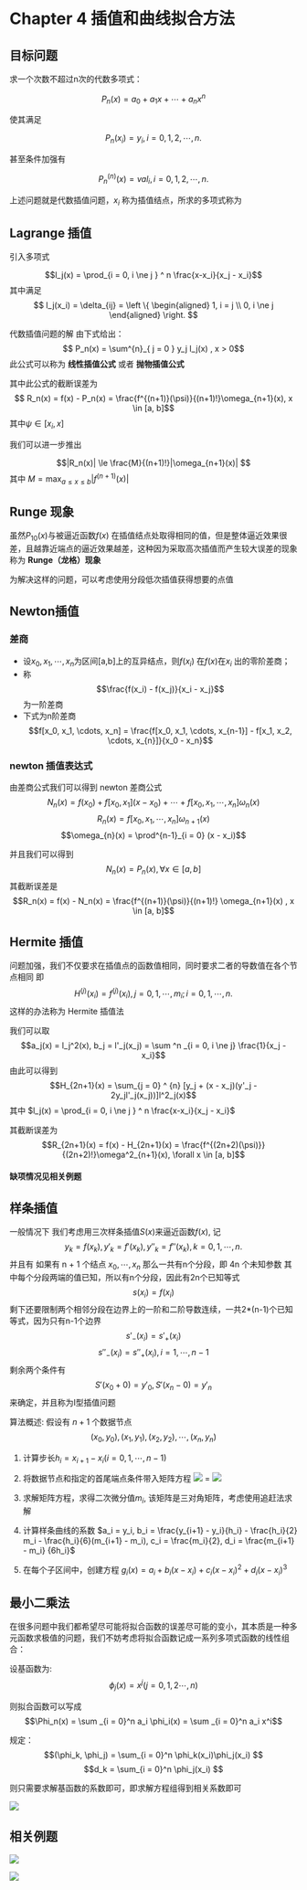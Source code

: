 # Chapter 4 插值和曲线拟合方法

## 目标问题
求一个次数不超过n次的代数多项式：

$$P_n(x)  = a_0 + a_1 x + \cdots + a_nx^n$$

使其满足

$$P_n(x_i) = y_i , i = 0, 1, 2, \cdots, n.$$

甚至条件加强有

$$P_n^{(n)}(x) = val_i, i = 0, 1, 2, \cdots, n.$$

上述问题就是代数插值问题，$x_i$ 称为插值结点，所求的多项式称为
## Lagrange 插值

引入多项式 

$$l_j(x) = \prod_{i = 0, i \ne j } ^ n \frac{x-x_i}{x_j - x_i}$$
其中满足 
$$
l_j(x_i) = \delta_{ij} = 
\left \{
    \begin{aligned}  
        1,  i = j \\
        0, i \ne j  
    \end{aligned} 
\right. 
$$




代数插值问题的解 由下式给出：
$$ P_n(x) = \sum^{n}_{ j = 0 } y_j l_j(x) , x > 0$$
此公式可以称为 **线性插值公式**  或者 **抛物插值公式**


其中此公式的截断误差为
$$ R_n(x) = f(x) - P_n(x) = \frac{f^{(n+1)}(\psi)}{(n+1)!}\omega_{n+1}(x), x \in [a, b]$$
其中$\psi \in [x_i, x]$

我们可以进一步推出

$$|R_n(x)| \le \frac{M}{(n+1)!}|\omega_{n+1}(x)| $$
其中 $M = \max_{a\le x \le b } |f^{(n+1)}(x)|$

## Runge 现象 

虽然$P_{10}(x)$与被逼近函数$f(x)$ 在插值结点处取得相同的值，但是整体逼近效果很差，且越靠近端点的逼近效果越差，这种因为采取高次插值而产生较大误差的现象称为 **Runge（龙格）现象**

为解决这样的问题，可以考虑使用分段低次插值获得想要的点值

## Newton插值

### 差商

- 设$x_0, x_1, \cdots, x_n$为区间[a,b]上的互异结点，则$f(x_i)$ 在$f(x)$在$x_i$ 出的零阶差商；
- 称
$$\frac{f(x_i) - f(x_j)}{x_i - x_j}$$
为一阶差商
- 下式为n阶差商
$$f[x_0, x_1, \cdots, x_n] = \frac{f[x_0, x_1, \cdots, x_{n-1}] - f[x_1, x_2, \cdots, x_{n}]}{x_0 - x_n}$$

### newton 插值表达式

由差商公式我们可以得到 newton 差商公式
$$N_n(x) = f(x_0) + f[x_0, x_1](x - x_0) + \cdots + f[x_0, x_1, \cdots, x_n] \omega_n(x)$$
$$R_n(x) =f[x_0, x_1, \cdots, x_n] \omega_{n+1}(x)$$
$$\omega_{n}(x) = \prod^{n-1}_{i = 0} (x - x_i)$$

并且我们可以得到 
$$N_n(x) = P_n(x), \forall x \in [a, b]$$
其截断误差是
$$R_n(x) = f(x) - N_n(x) = \frac{f^{(n+1)}(\psi)}{(n+1)!} \omega_{n+1}(x) , x \in [a, b]$$



## Hermite 插值

问题加强，我们不仅要求在插值点的函数值相同，同时要求二者的导数值在各个节点相同
即
$$H^{(j)}(x_i) = f^{(j)}(x_i), j = 0,1, \cdots , m_i; i = 0, 1, \cdots, n.$$
这样的办法称为 Hermite 插值法

我们可以取
$$a_j(x) = l_j^2(x), b_j = l'_j(x_j) = \sum ^n _{i = 0, i \ne j} \frac{1}{x_j - x_i}$$
由此可以得到
$$H_{2n+1}(x) = \sum_{j = 0} ^ {n} [y_j + (x - x_j)(y'_j - 2y_jl'_j(x_j))]l^2_j(x)$$
其中 $l_j(x) = \prod_{i = 0, i \ne j } ^ n \frac{x-x_i}{x_j - x_i}$


其截断误差为
$$R_{2n+1}(x) = f(x) - H_{2n+1}(x) = \frac{f^{(2n+2)(\psi)}}{(2n+2)!}\omega^2_{n+1}(x), \forall x \in [a, b]$$



#### 缺项情况见相关例题


## 样条插值

一般情况下 我们考虑用三次样条插值$S(x)$来逼近函数$f(x)$, 记
$$y_k = f(x_k), y'_k = f'(x_k) , y''_k = f''(x_k), k = 0, 1, \cdots, n.$$
并且有
如果有 n + 1 个结点 $x_0, \cdots, x_n$ 那么一共有n个分段，即 4n 个未知参数
其中每个分段两端的值已知，所以有n个分段，因此有2n个已知等式
$$s(x_i) = f(x_i)$$
剩下还要限制两个相邻分段在边界上的一阶和二阶导数连续，一共2*(n-1)个已知等式，因为只有n-1个边界
$$s'_{-}(x_i) =s'_{+}(x_i) $$
$$s''_{-}(x_i) = s''_{+}(x_i), i = 1, \cdots, n-1 $$
剩余两个条件有 
$$ S'(x_0 + 0) = y'_0 , S'(x_n - 0) = y'_n $$
来确定，并且称为Ⅰ型插值问题

算法概述:
假设有 $n+1$ 个数据节点
$$(x_0,y_0), (x_1, y_1), (x_2, y_2), \cdots, ( x_n, y_n)$$
1. 计算步长$h_i = x_{i+1} - x_i (i = 0, 1, \cdots, n-1)$
2. 将数据节点和指定的首尾端点条件带入矩阵方程
![](./img/SplineX.png) = ![](./img/SplineY.png)

1. 求解矩阵方程，求得二次微分值$m_i$, 该矩阵是三对角矩阵，考虑使用追赶法求解
2. 计算样条曲线的系数 $a_i = y_i, b_i = \frac{y_{i+1} - y_i}{h_i} - \frac{h_i}{2} m_i - \frac{h_i}{6}(m_{i+1} - m_i), c_i = \frac{m_i}{2}, d_i = \frac{m_{i+1} - m_i} {6h_i}$
3. 在每个子区间中，创建方程  $g_i(x) = a_i + b_i (x - x_i ) + c_i (x-x_i)^2 + d_i (x - x_i) ^3$

## 最小二乘法

在很多问题中我们都希望尽可能将拟合函数的误差尽可能的变小，其本质是一种多元函数求极值的问题，我们不妨考虑将拟合函数记成一系列多项式函数的线性组合：

设基函数为:
$$\phi_j(x) = x^j ( j = 0, 1, 2 \cdots, n ) $$

则拟合函数可以写成 
$$\Phi_n(x) = \sum _{i = 0}^n a_i \phi_i(x)  = \sum _{i = 0}^n a_i x^i$$

规定：
$$(\phi_k, \phi_j) = \sum_{i = 0}^n \phi_k(x_i)\phi_j(x_i) $$
$$d_k = \sum_{i = 0}^n \phi_j(x_i) $$

则只需要求解基函数的系数即可，即求解方程组得到相关系数即可

![](./img/4-3.jpg)



## 相关例题

![](./img/4-1.jpg)

![](./img/4-2.jpg)





